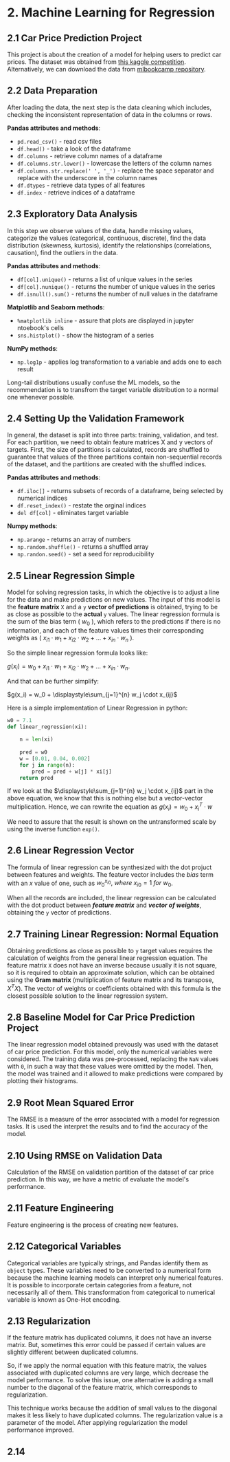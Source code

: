 # 2. Machine Learning for Regression

## 2.1 Car Price Prediction Project

This project is about the creation of a model for helping users to predict car prices. The dataset was obtained from [this kaggle competition](https://www.kaggle.com/CooperUnion/cardataset). Alternatively, we can download the data from [mlbookcamp repository](https://raw.githubusercontent.com/alexeygrigorev/mlbookcamp-code/master/chapter-02-car-price/data.csv).

## 2.2 Data Preparation

After loading the data, the next step is the data cleaning which includes, checking the inconsistent representation of data in the columns or rows.

**Pandas attributes and methods**:

- `pd.read_csv()` - read csv files
- `df.head()` - take a look of the dataframe
- `df.columns` - retrieve column names of a dataframe
- `df.columns.str.lower()` - lowercase the letters of the column names
- `df.columns.str.replace(' ', '_')` - replace the space separator and replace with the underscore in the column names
- `df.dtypes` - retrieve data types of all features
- `df.index` - retrieve indices of a dataframe

## 2.3 Exploratory Data Analysis

In this step we observe values of the data, handle missing values, categorize the values (categorical, continuous, discrete), find the data distribution (skewness, kurtosis), identify the relationships (correlations, causation), find the outliers in the data.

**Pandas attributes and methods**:

- `df[col].unique()` - returns a list of unique values in the series
- `df[col].nunique()` - returns the number of unique values in the series
- `df.isnull().sum()` - returns the number of null values in the dataframe

**Matplotlib and Seaborn methods**:

- `%matplotlib inline` - assure that plots are displayed in jupyter ntoebook's cells
- `sns.histplot()` - show the histogram of a series

**NumPy methods**:

- `np.log1p` - applies log transformation to a variable and adds one to each result

Long-tail distributions usually confuse the ML models, so the recommendation is to transfrom the target variable distribution to a normal one whenever possible.

## 2.4 Setting Up the Validation Framework

In general, the dataset is split into three parts: training, validation, and test. For each partition, we need to obtain feature matrices X and y vectors of targets. First, the size of partitions is calculated, records are shuffled to guarantee that values of the three partitions contain non-sequential records of the dataset, and the partitions are created with the shuffled indices.

**Pandas attributes and methods**:

- `df.iloc[]` - returns subsets of records of a dataframe, being selected by numerical indices
- `df.reset_index()` - restate the orginal indices
- `del df[col]` - eliminates target variable

**Numpy methods**:

- `np.arange` - returns an array of numbers
- `np.random.shuffle()` - returns a shuffled array
- `np.randon.seed()` - set a seed for reproducibility

## 2.5 Linear Regression Simple

Model for solving regression tasks, in which the objective is to adjust a line for the data and make predictions on new values. The input of this model is the **feature matrix** `X` and a `y` **vector of predictions** is obtained, trying to be as close as possible to the **actual** `y` values. The linear regression formula is the sum of the bias term \( $w_0$ \), which refers to the predictions if there is no information, and each of the feature values times their corresponding weights as \( $x_{i1} \cdot w_1 + x_{i2} \cdot w_2 + ... + x_{in} \cdot w_n$ \).

So the simple linear regression formula looks like:

$g(x_i) = w_0 + x_{i1} \cdot w_1 + x_{i2} \cdot w_2 + ... + x_{in} \cdot w_n$.

And that can be further simplify:

$g(x_i) = w_0 + \displaystyle\sum_{j=1}^{n} w_j \cdot x_{ij}$

Here is a simple implementation of Linear Regression in python:

```python
w0 = 7.1
def linear_regression(xi):
    
    n = len(xi)
    
    pred = w0
    w = [0.01, 0.04, 0.002]
    for j in range(n):
        pred = pred + w[j] * xi[j]
    return pred
```
        
If we look at the $\displaystyle\sum_{j=1}^{n} w_j \cdot x_{ij}$ part in the above equation, we know that this is nothing else but a vector-vector multiplication. Hence, we can rewrite the equation as $g(x_i) = w_0 + x_i^T \cdot w$

We need to assure that the result is shown on the untransformed scale by using the inverse function `exp()`.  

## 2.6 Linear Regression Vector

The formula of linear regression can be synthesized with the dot projuct between features and weights. The feature vector includes the *bias* term with an *x* value of one, such as $w_{0}^{x_{i0}},\ where\ x_{i0} = 1\ for\ w_0$.

When all the records are included, the linear regression can be calculated with the dot product between ***feature matrix*** and ***vector of weights***, obtaining the `y` vector of predictions.

## 2.7 Training Linear Regression: Normal Equation

Obtaining predictions as close as possible to `y` target values requires the calculation of weights from the general linear regression equation. The feature matrix `X` does not have an inverse because usually it is not square, so it is required to obtain an approximate solution, which can be obtained using the **Gram matrix** (multiplication of feature matrix and its transpose, $X^TX$). The vector of weights or coefficients obtained with this formula is the closest possible solution to the linear regression system.

## 2.8 Baseline Model for Car Price Prediction Project

The linear regression model obtained prevously was used with the dataset of car price prediction. For this model, only the numerical variables were considered. The training data was pre-processed, replacing the `NaN` values with `0`, in such a way that these values were omitted by the model. Then, the model was trained and it allowed to make predictions were compared by plotting their histograms.

## 2.9 Root Mean Squared Error

The RMSE is a measure of the error associated with a model for regression tasks. It is used the interpret the results and to find the accuracy of the model.

## 2.10 Using RMSE on Validation Data

Calculation of the RMSE on validation partition of the dataset of car price prediction. In this way, we have a metric of evaluate the model's performance.

## 2.11 Feature Engineering

Feature engineering is the process of creating new features.

## 2.12 Categorical Variables

Categorical variables are typically strings, and Pandas identify them as `object` types. These variables need to be converted to a numerical form because the machine learning models can interpret only numerical features. It is possible to incorporate certain categories from a feature, not necessarily all of them. This transformation from categorical to numerical variable is known as One-Hot encoding.

## 2.13 Regularization

If the feature matrix has duplicated columns, it does not have an inverse matrix. But, sometimes this error could be passed if certain values are slightly different between duplicated columns.

So, if we apply the normal equation with this feature matrix, the values associated with duplicated columns are very large, which decrease the model performance. To solve this issue, one alternative is adding a small number to the diagonal of the feature matrix, which corresponds to regularization.

This technique works because the addition of small values to the diagonal makes it less likely to have duplicated columns. The regularization value is a parameter of the model. After applying regularization the model performance improved.

## 2.14 